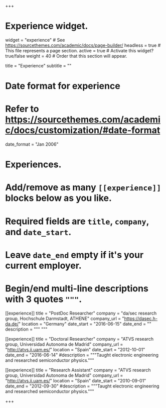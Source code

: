 +++
# Experience widget.
widget = "experience"  # See https://sourcethemes.com/academic/docs/page-builder/
headless = true  # This file represents a page section.
active = true  # Activate this widget? true/false
weight = 40  # Order that this section will appear.

title = "Experience"
subtitle = ""

# Date format for experience
#   Refer to https://sourcethemes.com/academic/docs/customization/#date-format
date_format = "Jan 2006"

# Experiences.
#   Add/remove as many `[[experience]]` blocks below as you like.
#   Required fields are `title`, `company`, and `date_start`.
#   Leave `date_end` empty if it's your current employer.
#   Begin/end multi-line descriptions with 3 quotes `"""`.
[[experience]]
  title = "PostDoc Researcher"
  company = "da/sec research group, Hochschule Darmstadt, ATHENE"
  company_url = "https://dasec.h-da.de/"
  location = "Germany"
  date_start = "2016-06-15"
  date_end = ""
  description = """
  """

[[experience]]
  title = "Doctoral Researcher"
  company = "ATVS research group, Universidad Autonoma de Madrid"
  company_url = "http://atvs.ii.uam.es/"
  location = "Spain"
  date_start = "2012-10-01"
  date_end = "2016-06-14"
  #description = """Taught electronic engineering and researched semiconductor physics."""
  
[[experience]]
  title = "Research Assistant"
  company = "ATVS research group, Universidad Autonoma de Madrid"
  company_url = "http://atvs.ii.uam.es/"
  location = "Spain"
  date_start = "2010-09-01"
  date_end = "2012-09-30"
  #description = """Taught electronic engineering and researched semiconductor physics."""

+++

